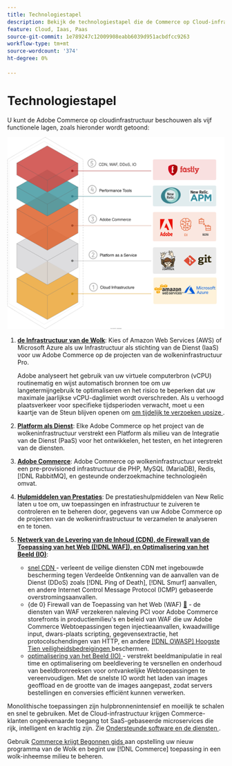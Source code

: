```yaml
---
title: Technologiestapel
description: Bekijk de technologiestapel die de Commerce op Cloud-infrastructuur vormt.
feature: Cloud, Iaas, Paas
source-git-commit: 1e789247c12009908eabb6039d951acbdfcc9263
workflow-type: tm+mt
source-wordcount: '374'
ht-degree: 0%

---
```


# Technologiestapel

U kunt de Adobe Commerce op cloudinfrastructuur beschouwen als vijf functionele lagen, zoals hieronder wordt getoond:

![ de stapel van de Wolk ](../../assets/CloudStack.svg)

1. [**de Infrastructuur van de Wolk**](pro-architecture.md): Kies of Amazon Web Services (AWS) of Microsoft Azure als uw Infrastructuur als stichting van de Dienst (IaaS) voor uw Adobe Commerce op de projecten van de wolkeninfrastructuur Pro.

   Adobe analyseert het gebruik van uw virtuele computerbron (vCPU) routinematig en wijst automatisch bronnen toe om uw langetermijngebruik te optimaliseren en het risico te beperken dat uw maximale jaarlijkse vCPU-daglimiet wordt overschreden. Als u verhoogd plaatsverkeer voor specifieke tijdsperioden verwacht, moet u een kaartje van de Steun blijven openen om [ om tijdelijk te verzoeken upsize ](https://experienceleague.adobe.com/docs/commerce-knowledge-base/kb/how-to/how-to-request-temporary-magento-upsize.html).

1. [**Platform als Dienst**](cloud-architecture.md): Elke Adobe Commerce op het project van de wolkeninfrastructuur verstrekt een Platform als milieu van de Integratie van de Dienst (PaaS) voor het ontwikkelen, het testen, en het integreren van de diensten.
1. [**Adobe Commerce**](../project/overview.md): Adobe Commerce op wolkeninfrastructuur verstrekt een pre-provisioned infrastructuur die PHP, MySQL (MariaDB), Redis, [!DNL RabbitMQ], en gesteunde onderzoekmachine technologieën omvat.
1. [**Hulpmiddelen van Prestaties**](../monitor/new-relic-service.md): De prestatieshulpmiddelen van New Relic laten u toe om, uw toepassingen en infrastructuur te zuiveren te controleren en te beheren door, gegevens van uw Adobe Commerce op de projecten van de wolkeninfrastructuur te verzamelen te analyseren en te tonen.
1. [**Netwerk van de Levering van de Inhoud (CDN), de Firewall van de Toepassing van het Web ([!DNL WAF]), en Optimalisering van het Beeld (IO)**](../cdn/fastly.md):

   * [ snel CDN ](../cdn/fastly.md#ddos-protection) - verleent de veilige diensten CDN met ingebouwde bescherming tegen Verdeelde Ontkenning van de aanvallen van de Dienst (DDoS) zoals [!DNL Ping of Death], [!DNL Smurf] aanvallen, en andere Internet Control Message Protocol (ICMP) gebaseerde overstromingsaanvallen.
   * {de 0} Firewall van de Toepassing van het Web (WAF) [&#128279;](../cdn/fastly-waf-service.md) - de diensten van WAF verzekeren naleving PCI voor Adobe Commerce storefronts in productiemilieu&#39;s en beleid van WAF die uw Adobe Commerce Webtoepassingen tegen injectieaanvallen, kwaadwillige input, dwars-plaats scripting, gegevensextractie, het protocolschendingen van HTTP, en andere [[!DNL OWASP]  Hoogste Tien veiligheidsbedreigingen ](https://owasp.org/www-project-top-ten/) beschermen.
   * [ optimalisering van het Beeld (IO) ](../cdn/fastly-image-optimization.md) - verstrekt beeldmanipulatie in real time en optimalisering om beeldlevering te versnellen en onderhoud van beeldbronreeksen voor ontvankelijke Webtoepassingen te vereenvoudigen. Met de snelste IO wordt het laden van images geoffload en de grootte van de images aangepast, zodat servers bestellingen en conversies efficiënt kunnen verwerken.

Monolithische toepassingen zijn hulpbronnenintensief en moeilijk te schalen en snel te gebruiken. Met de Cloud-infrastructuur krijgen Commerce-klanten ongeëvenaarde toegang tot SaaS-gebaseerde microservices die rijk, intelligent en krachtig zijn. Zie [ Ondersteunde software en de diensten ](cloud-architecture.md#supported-software-and-services).

Gebruik [ Commerce krijgt Begonnen gids ](../../get-started/overview.md) aan opstelling uw nieuw programma van de Wolk en begint uw [!DNL Commerce] toepassing in een wolk-inheemse milieu te beheren.

